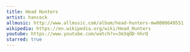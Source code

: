 ```yaml
---
title: Head Hunters
artist: hancock
allmusic: http://www.allmusic.com/album/head-hunters-mw0000649551
wikipedia: https://en.wikipedia.org/wiki/Head_Hunters
youtube: https://www.youtube.com/watch?v=3m3qOD-hhrQ
starred: true
---
```

